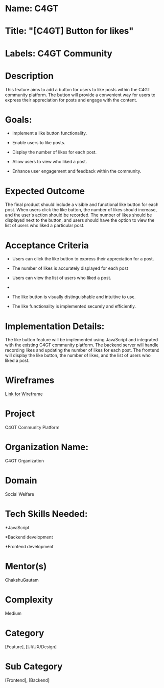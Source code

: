 
# Name: C4GT

# Title: "[C4GT] Button for likes"

# Labels: C4GT Community


# Description

This feature aims to add a button for users to like posts within the C4GT community platform. The button will provide a convenient way for users to express their appreciation for posts and engage with the content.

# Goals:
 * Implement a like button functionality.
   
 * Enable users to like posts.
   
 * Display the number of likes for each post.
   
 * Allow users to view who liked a post.
   
 * Enhance user engagement and feedback within the community.

# Expected Outcome

The final product should include a visible and functional like button for each post. When users click the like button, the number of likes should increase, and the user's action should be recorded. The number of likes should be displayed next to the button, and users should have the option to view the list of users who liked a particular post.

# Acceptance Criteria
* Users can click the like button to express their appreciation for a post.
  
 * The number of likes is accurately displayed for each post
 
*  Users can view the list of users who liked a post.
* 
 * The like button is visually distinguishable and intuitive to use.
   
* The like functionality is implemented securely and efficiently.


# Implementation Details:

The like button feature will be implemented using JavaScript and integrated with the existing C4GT community platform. The backend server will handle recording likes and updating the number of likes for each post. The frontend will display the like button, the number of likes, and the list of users who liked a post.

#  Wireframes
[Link for Wireframe](https://www.figma.com/proto/ncRkOCtEjI09ZQhE53OkxR/wireframe-for-like-button?type=design&node-id=2-8&scaling=min-zoom&page-id=2%3A7)

# Project
C4GT Community Platform

# Organization Name:
C4GT Organization

# Domain
Social Welfare

# Tech Skills Needed:
*JavaScript

*Backend development

*Frontend development

# Mentor(s)
ChakshuGautam

# Complexity
Medium

# Category
[Feature], [UI/UX/Design]

# Sub Category
[Frontend], [Backend]

